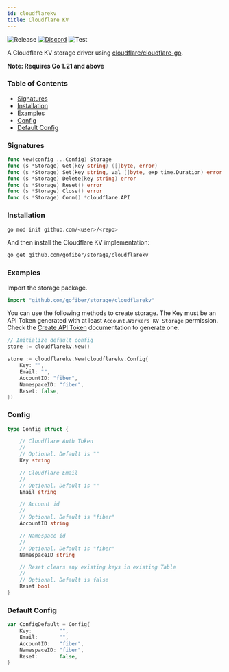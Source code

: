 ```yaml
---
id: cloudflarekv
title: Cloudflare KV
---
```


![Release](https://img.shields.io/github/v/tag/gofiber/storage?filter=cloudflarekv*)
[![Discord](https://img.shields.io/discord/704680098577514527?style=flat&label=%F0%9F%92%AC%20discord&color=00ACD7)](https://gofiber.io/discord)
![Test](https://img.shields.io/github/actions/workflow/status/gofiber/storage/test-cloudflarekv.yml?label=Tests)

A Cloudflare KV storage driver using [cloudflare/cloudflare-go](https://github.com/cloudflare/cloudflare-go).

**Note: Requires Go 1.21 and above**

### Table of Contents

- [Signatures](#signatures)
- [Installation](#installation)
- [Examples](#examples)
- [Config](#config)
- [Default Config](#default-config)

### Signatures

```go
func New(config ...Config) Storage
func (s *Storage) Get(key string) ([]byte, error)
func (s *Storage) Set(key string, val []byte, exp time.Duration) error
func (s *Storage) Delete(key string) error
func (s *Storage) Reset() error
func (s *Storage) Close() error
func (s *Storage) Conn() *cloudflare.API
```

### Installation

```bash
go mod init github.com/<user>/<repo>
```

And then install the Cloudflare KV implementation:

```bash
go get github.com/gofiber/storage/cloudflarekv
```

### Examples

Import the storage package.

```go
import "github.com/gofiber/storage/cloudflarekv"
```

You can use the following methods to create storage. The Key must be an API Token generated with at least `Account.Workers KV Storage` permission. Check the [Create API Token](https://developers.cloudflare.com/fundamentals/api/get-started/create-token/) documentation to generate one.

```go
// Initialize default config
store := cloudflarekv.New()

store := cloudflarekv.New(cloudflarekv.Config{
    Key: "",
    Email: "",
    AccountID: "fiber",
    NamespaceID: "fiber",
    Reset: false,
})

```

### Config

```go
type Config struct {

	// Cloudflare Auth Token
	//
	// Optional. Default is ""
	Key string

	// Cloudflare Email
	//
	// Optional. Default is ""
	Email string

	// Account id
	//
	// Optional. Default is "fiber"
	AccountID string

	// Namespace id
	//
	// Optional. Default is "fiber"
	NamespaceID string

	// Reset clears any existing keys in existing Table
	//
	// Optional. Default is false
	Reset bool
}
```

### Default Config

```go
var ConfigDefault = Config{
	Key:         "",
	Email:       "",
	AccountID:   "fiber",
	NamespaceID: "fiber",
	Reset:       false,
}
```

